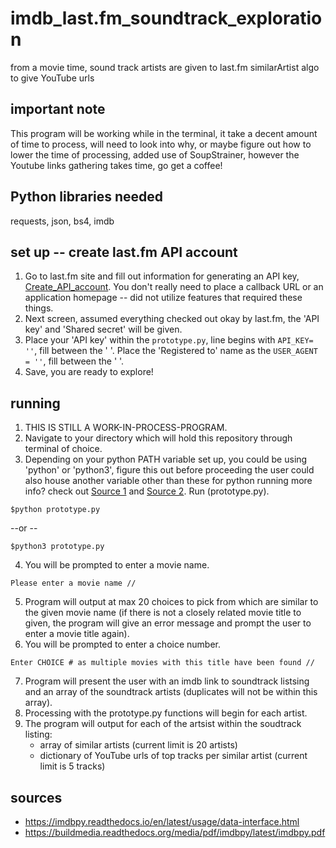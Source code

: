 # imdb_last.fm_soundtrack_exploration
from a movie time, sound track artists are given to last.fm similarArtist algo to give YouTube urls

## important note
This program will be working while in the terminal, it take a decent amount of time to process, will need to look into why, or maybe figure out how to lower the time of processing, added use of SoupStrainer, however the Youtube links gathering takes time, go get a coffee!

## Python libraries needed
requests, json, bs4, imdb

## set up -- create last.fm API account
1. Go to last.fm site and fill out information for generating an API key, [Create_API_account](https://www.last.fm/api/account/create). You don't really need to place a callback URL or an application homepage -- did not utilize features that required these things.
2. Next screen, assumed everything checked out okay by last.fm, the 'API key' and 'Shared secret' will be given.
3. Place your 'API key' within the ```prototype.py```, line begins with ``API_KEY= ''``, fill between the ' '. Place the 'Registered to' name as the ``USER_AGENT = ''``, fill between the ' '. 
4. Save, you are ready to explore!

## running
1. THIS IS STILL A WORK-IN-PROCESS-PROGRAM.
2. Navigate to your directory which will hold this repository through terminal of choice.
3. Depending on your python PATH variable set up, you could be using 'python' or 'python3', figure this out before proceeding the user could also house another variable other than these for python running more info? check out [Source 1](http://net-informations.com/python/intro/path.html) and [Source 2](https://geek-university.com/python/add-python-to-the-windows-path/). Run (prototype.py).
```  
$python prototype.py
```  
--or --
```  
$python3 prototype.py
```
4. You will be prompted to enter a movie name.
```
Please enter a movie name //
```
5. Program will output at max 20 choices to pick from which are similar to the given movie name (if there is not a closely related movie title to given, the program will give an error message and prompt the user to enter a movie title again).
6. You will be prompted to enter a choice number.
```
Enter CHOICE # as multiple movies with this title have been found //
```
7. Program will present the user with an imdb link to soundtrack listsing and an array of the soundtrack artists (duplicates will not be within this array).
8. Processing with the prototype.py functions will begin for each artist.
9. The program will output for each of the artsist within the soudtrack listing:
    - array of similar artists (current limit is 20 artists)
    - dictionary of YouTube urls of top tracks per similar artist (current limit is 5 tracks)

## sources
- https://imdbpy.readthedocs.io/en/latest/usage/data-interface.html
- https://buildmedia.readthedocs.org/media/pdf/imdbpy/latest/imdbpy.pdf

